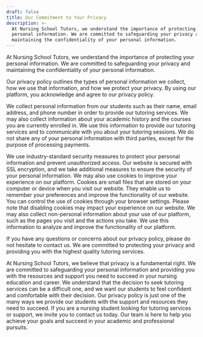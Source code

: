 ```yaml
---
draft: false
title: Our Commitment to Your Privacy
description: >-
  At Nursing School Tutors, we understand the importance of protecting your
  personal information. We are committed to safeguarding your privacy and
  maintaining the confidentiality of your personal information.
---
```


At Nursing School Tutors, we understand the importance of protecting your personal information. We are committed to safeguarding your privacy and maintaining the confidentiality of your personal information.

Our privacy policy outlines the types of personal information we collect, how we use that information, and how we protect your privacy. By using our platform, you acknowledge and agree to our privacy policy.

We collect personal information from our students such as their name, email address, and phone number in order to provide our tutoring services. We may also collect information about your academic history and the courses you are currently enrolled in. We use this information to provide our tutoring services and to communicate with you about your tutoring sessions. We do not share any of your personal information with third parties, except for the purpose of processing payments.

We use industry-standard security measures to protect your personal information and prevent unauthorized access. Our website is secured with SSL encryption, and we take additional measures to ensure the security of your personal information. We may also use cookies to improve your experience on our platform. Cookies are small files that are stored on your computer or device when you visit our website. They enable us to remember your preferences and improve the functionality of our website. You can control the use of cookies through your browser settings. Please note that disabling cookies may impact your experience on our website. We may also collect non-personal information about your use of our platform, such as the pages you visit and the actions you take. We use this information to analyze and improve the functionality of our platform.

If you have any questions or concerns about our privacy policy, please do not hesitate to contact us. We are committed to protecting your privacy and providing you with the highest quality tutoring services.

At Nursing School Tutors, we believe that privacy is a fundamental right. We are committed to safeguarding your personal information and providing you with the resources and support you need to succeed in your nursing education and career. We understand that the decision to seek tutoring services can be a difficult one, and we want our students to feel confident and comfortable with their decision. Our privacy policy is just one of the many ways we provide our students with the support and resources they need to succeed. If you are a nursing student looking for tutoring services or support, we invite you to contact us today. Our team is here to help you achieve your goals and succeed in your academic and professional pursuits.
